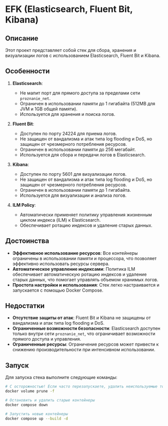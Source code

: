 # EFK (Elasticsearch, Fluent Bit, Kibana)

## Описание

Этот проект представляет собой стек для сбора, хранения и визуализации логов с использованием Elasticsearch, Fluent Bit и Kibana. 

## Особенности

1. **Elasticsearch**:
   - Не мапит порт для прямого доступа за пределами сети `proznanie_net`.
   - Ограничен в использовании памяти до 1 гигабайта (512MB для JVM и 1GB общей памяти).
   - Используется для хранения и поиска логов.

2. **Fluent Bit**:
   - Доступен по порту 24224 для приема логов.
   - Не защищен от вандализма и атак типа log flooding и DoS, но защищен от чрезмерного потребления ресурсов.
   - Ограничен в использовании памяти до 256 мегабайт.
   - Используется для сбора и передачи логов в Elasticsearch.

3. **Kibana**:
   - Доступен по порту 5601 для визуализации логов.
   - Не защищен от вандализма и атак типа log flooding и DoS, но защищен от чрезмерного потребления ресурсов.
   - Ограничен в использовании памяти до 1 гигабайта.
   - Используется для визуализации и анализа логов.

4. **ILM Policy**:
   - Автоматически применяет политику управления жизненным циклом индекса (ILM) к Elasticsearch.
   - Обеспечивает ротацию индексов и удаление старых данных.

## Достоинства

- **Эффективное использование ресурсов**: Все контейнеры ограничены в использовании памяти и процессора, что позволяет эффективно использовать ресурсы сервера.
- **Автоматическое управление индексами**: Политика ILM обеспечивает автоматическую ротацию индексов и удаление старых данных, что помогает управлять объемом хранимых логов.
- **Простота настройки и использования**: Стек легко настраивается и запускается с помощью Docker Compose.

## Недостатки

- **Отсутствие защиты от атак**: Fluent Bit и Kibana не защищены от вандализма и атак типа log flooding и DoS.
- **Ограниченные возможности безопасности**: Elasticsearch доступен только внутри сети `proznanie_net`, что ограничивает возможности прямого доступа и управления.
- **Ограниченные ресурсы**: Ограничение ресурсов может привести к снижению производительности при интенсивном использовании.

## Запуск

Для запуска стека выполните следующие команды:

```sh
# С осторожностью! Если часто перезапускаете, удалить неиспользуемые тома
docker volume prune -f

# Остановить и удалить старые контейнеры
docker compose down

# Запустить новые контейнеры
docker compose up --build -d
